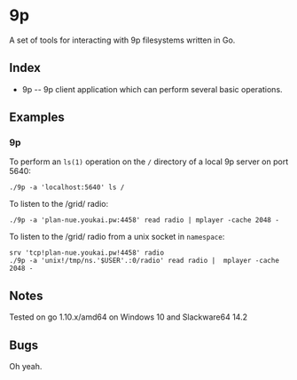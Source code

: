 # 9p

A set of tools for interacting with 9p filesystems written in Go.

## Index

* 9p -- 9p client application which can perform several basic operations.

## Examples

### 9p

To perform an `ls(1)` operation on the `/` directory of a local 9p server on port 5640:

	./9p -a 'localhost:5640' ls /

To listen to the /grid/ radio:

	./9p -a 'plan-nue.youkai.pw:4458' read radio | mplayer -cache 2048 -

To listen to the /grid/ radio from a unix socket in `namespace`:

	srv 'tcp!plan-nue.youkai.pw!4458' radio
	./9p -a 'unix!/tmp/ns.'$USER'.:0/radio' read radio |  mplayer -cache 2048 -

## Notes

Tested on go 1.10.x/amd64 on Windows 10 and Slackware64 14.2

## Bugs

Oh yeah.

